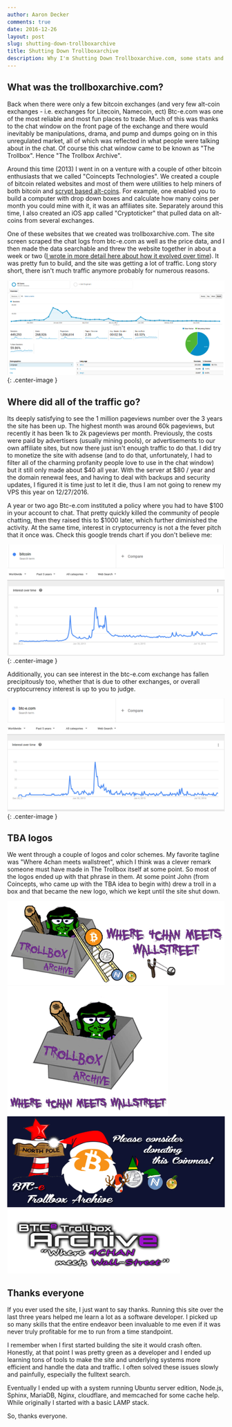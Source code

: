 ```yaml
---
author: Aaron Decker
comments: true
date: 2016-12-26
layout: post
slug: shutting-down-trollboxarchive
title: Shutting Down Trollboxarchive
description: Why I'm Shutting Down Trollboxarchive.com, some stats and some explanations
---
```


## What was the trollboxarchive.com?

Back when there were only a few bitcoin exchanges (and very few alt-coin exchanges - i.e. exchanges for Litecoin, Namecoin, ect) Btc-e.com was one of the most reliable and most fun places to trade. Much of this was thanks to the chat window on the front page of the exchange and there would inevitably be manipulations, drama, and pump and dumps going on in this unregulated market, all of which was reflected in what people were talking about in the chat. Of course this chat window came to be known as "The Trollbox". Hence "The Trollbox Archive".

Around this time (2013) I went in on a venture with a couple of other bitcoin enthusiasts that we called "Coincepts Technologies". We created a couple of bitcoin related websites and most of them were utilities to help miners of both bitcoin and [scrypt based alt-coins](https://en.wikipedia.org/wiki/Scrypt). For example, one enabled you to build a computer with drop down boxes and calculate how many coins per month you could mine with it, it was an affiliates site. Separately around this time, I also created an iOS app called "Cryptoticker" that pulled data on alt-coins from several exchanges.

One of these websites that we created was trollboxarchive.com. The site screen scraped the chat logs from btc-e.com as well as the price data, and I then made the data searchable and threw the website together in about a week or two ([I wrote in more detail here about how it evolved over time](http://www.ard.ninja/blog/trollboxarchive-com-technology-overview/)). It was pretty fun to build, and the site was getting a lot of traffic. Long story short, there isn't much traffic anymore probably for numerous reasons.

![trollboxarchive traffic stats](/images/blog/tba-traffic-screencap.png){: .center-image }


## Where did all of the traffic go?

Its deeply satisfying to see the 1 million pageviews number over the 3 years the site has been up. The highest month was around 60k pageviews, but recently it has been 1k to 2k pageviews per month. Previously, the costs were paid by advertisers (usually mining pools), or advertisements to our own affiliate sites, but now there just isn't enough traffic to do that. I did try to monetize the site with adsense (and to do that, unfortunately, I had to filter all of the charming profanity people love to use in the chat window) but it still only made about $40 all year. With the server at $80 / year and the domain renewal fees, and having to deal with backups and security updates, I figured it is time just to let it die, thus I am not going to renew my VPS this year on 12/27/2016.

A year or two ago Btc-e.com instituted a policy where you had to have $100 in your account to chat. That pretty quickly killed the community of people chatting, then they raised this to $1000 later, which further diminished the activity. At the same time, interest in cryptocurrency is not a the fever pitch that it once was. Check this google trends chart if you don't believe me:

![google trends bitcoin](/images/blog/bitcoin_popularity.png){: .center-image }

Additionally, you can see interest in the btc-e.com exchange has fallen precipitously too, whether that is due to other exchanges, or overall cryptocurrency interest is up to you to judge.

![btc-e.com google trends](/images/blog/btce-traffic.png){: .center-image }



## TBA logos

We went through a couple of logos and color schemes. My favorite tagline was "Where 4chan meets wallstreet", which I think was a clever remark someone must have made in The Trollbox itself at some point. So most of the logos ended up with that phrase in them. At some point John (from Coincepts, who came up with the TBA idea to begin with) drew a troll in a box and that became the new logo, which we kept until the site shut down.

![tba where 4chan meets wallstreet](/images/blog/tbalogo8.gif) ![tba logo 2](/images/blog/tbalogo5.gif) ![tba coinmas donate](/images/blog/coinmas2.gif) ![archive original](/images/blog/archive.gif)



## Thanks everyone

If you ever used the site, I just want to say thanks. Running this site over the last three years helped me learn a lot as a software developer. I picked up so many skills that the entire endeavor been invaluable to me even if it was never truly profitable for me to run from a time standpoint.

I remember when I first started building the site it would crash often. Honestly, at that point I was pretty green as a developer and I ended up learning tons of tools to make the site and underlying systems more efficient and handle the data and traffic. I often solved these issues slowly and painfully, especially the fulltext search.

Eventually I ended up with a system running Ubuntu server edition, Node.js, Sphinx, MariaDB, Nginx, cloudflare, and memcached for some cache help. While originally I started with a basic LAMP stack.

So, thanks everyone.
